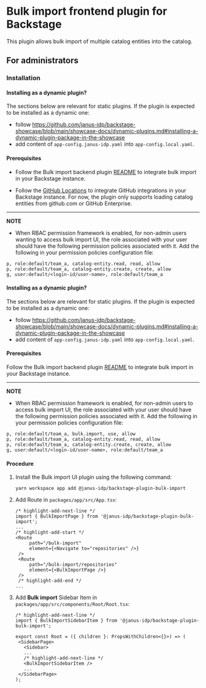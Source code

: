 # Bulk import frontend plugin for Backstage

This plugin allows bulk import of multiple catalog entities into the catalog.

## For administrators

### Installation

#### Installing as a dynamic plugin?

The sections below are relevant for static plugins. If the plugin is expected to be installed as a dynamic one:

- follow https://github.com/janus-idp/backstage-showcase/blob/main/showcase-docs/dynamic-plugins.md#installing-a-dynamic-plugin-package-in-the-showcase
- add content of `app-config.janus-idp.yaml` into `app-config.local.yaml`.

#### Prerequisites

- Follow the Bulk import backend plugin [README](https://github.com/janus-idp/backstage-plugins/blob/main/plugins/bulk-import-backend/README.md) to integrate bulk import in your Backstage instance.

- Follow the [GitHub Locations](https://backstage.io/docs/integrations/github/locations) to integrate GitHub integrations in your Backstage instance. For now, the plugin only supports loading catalog entities from github.com or GitHub Enterprise.

---

**NOTE**

- When RBAC permission framework is enabled, for non-admin users wanting to access bulk import UI, the role associated with your user should have the following permission policies associated with it. Add the following in your permission policies configuration file:

```CSV
p, role:default/team_a, catalog-entity.read, read, allow
p, role:default/team_a, catalog-entity.create, create, allow
g, user:default/<login-id/user-name>, role:default/team_a
```

#### Installing as a dynamic plugin?

The sections below are relevant for static plugins. If the plugin is expected to be installed as a dynamic one:

- follow https://github.com/janus-idp/backstage-showcase/blob/main/showcase-docs/dynamic-plugins.md#installing-a-dynamic-plugin-package-in-the-showcase
- add content of `app-config.janus-idp.yaml` into `app-config.local.yaml`.

#### Prerequisites

Follow the Bulk import backend plugin [README](https://github.com/janus-idp/backstage-plugins/blob/main/plugins/bulk-import-backend/README.md) to integrate bulk import in your Backstage instance.

---

**NOTE**

- When RBAC permission framework is enabled, for non-admin users to access bulk import UI, the role associated with your user should have the following permission policies associated with it. Add the following in your permission policies configuration file:

```CSV
p, role:default/team_a, bulk.import, use, allow
p, role:default/team_a, catalog-entity.read, read, allow
p, role:default/team_a, catalog-entity.create, create, allow
g, user:default/<login-id/user-name>, role:default/team_a
```

#### Procedure

1. Install the Bulk import UI plugin using the following command:

   ```console
   yarn workspace app add @janus-idp/backstage-plugin-bulk-import
   ```

2. Add Route in `packages/app/src/App.tsx`:

   ```tsx title="packages/app/src/App.tsx"
   /* highlight-add-next-line */
   import { BulkImportPage } from '@janus-idp/backstage-plugin-bulk-import';
   ...
   /* highlight-add-start */
   <Route
        path="/bulk-import"
        element={<Navigate to="repositories" />}
    />
    <Route
        path="/bulk-import/repositories"
        element={<BulkImportPage />}
    />
    /* highlight-add-end */
   ...
   ```

3. Add **Bulk import** Sidebar Item in `packages/app/src/components/Root/Root.tsx`:

   ```tsx title="packages/app/src/components/Root/Root.tsx"
   /* highlight-add-next-line */
   import { BulkImportSidebarItem } from '@janus-idp/backstage-plugin-bulk-import';

   export const Root = ({ children }: PropsWithChildren<{}>) => (
    <SidebarPage>
      <Sidebar>
      ...
      /* highlight-add-next-line */
      <BulkImportSidebarItem />
      ...
    </SidebarPage>
   );
   ```
